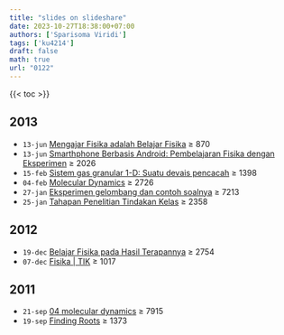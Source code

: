 ```yaml
---
title: "slides on slideshare"
date: 2023-10-27T18:38:00+07:00
authors: ['Sparisoma Viridi']
tags: ['ku4214']
draft: false
math: true
url: "0122"
---
```

{{< toc >}}


## 2013
+ `13-jun` [Mengajar Fisika adalah Belajar Fisika](https://www.slideshare.net/sparisoma/mengajar-fisika-adalah-belajar-fisika) &ge; 870
+ `13-jun` [Smarthphone Berbasis Android: Pembelajaran Fisika dengan Eksperimen](https://www.slideshare.net/sparisoma/slide-milad-salman2013) &ge; 2026
+ `15-feb` [Sistem gas granular 1-D: Suatu devais pencacah](https://www.slideshare.net/sparisoma/sistem-gas-granular-1d-suatu-devais-pencacah) &ge; 1398
+ `04-feb` [Molecular Dynamics](https://www.slideshare.net/sparisoma/molecular-dynamics-16333978) &ge; 2726
+ `27-jan` [Eksperimen gelombang dan contoh soalnya](https://www.slideshare.net/sparisoma/eksperimen-gelombang-dan-contoh-soalnya) &ge; 7213
+ `25-jan` [Tahapan Penelitian Tindakan Kelas](https://www.slideshare.net/sparisoma/tahapan-penelitian-tindakan-kelas) &ge; 2358


## 2012
+ `19-dec` [Belajar Fisika pada Hasil Terapannya](https://www.slideshare.net/sparisoma/belajar-fisika-pada-hasil-terapannya) &ge; 2754
+ `07-dec` [Fisika | TIK](https://www.slideshare.net/sparisoma/fisika-tik) &ge; 1017


## 2011
+ `21-sep` [04 molecular dynamics](https://www.slideshare.net/sparisoma/04-molecular-dynamics) &ge; 7915
+ `19-sep` [Finding Roots](https://www.slideshare.net/sparisoma/03-finding-roots) &ge; 1373
